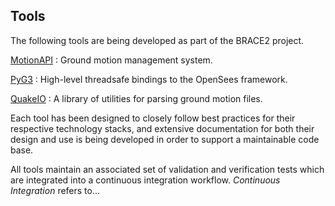 
## Tools

The following tools are being developed as part of the BRACE2 project.

[MotionAPI](tools/MotionAPI)
:  Ground motion management system.

[PyG3](tools/pyg3)
:  High-level threadsafe bindings to the OpenSees framework.

[QuakeIO](tools/quakeio/) 
:  A library of utilities for parsing ground motion files.

Each tool has been designed to closely follow best practices for their
respective technology stacks, and extensive documentation for both their
design and use is being developed in order to support a maintainable
code base.

All tools maintain an associated set of validation and verification tests which are
integrated into a continuous integration workflow.
*Continuous Integration* refers to...


<!--
[![Quake-IO][shield:quakeio:github]][pypi-d-link]
-->

<!-- Badge links -->
[pypi-d-image]: https://img.shields.io/pypi/dm/quakeio.svg
[license-badge]: https://img.shields.io/pypi/l/quakeio.svg
[pypi-d-link]: https://pypi.org/project/quakeio
[pypi-v-image]: https://img.shields.io/pypi/v/quakeio.svg
[pypi-v-link]: https://pypi.org/project/quakeio
[build-img]: https://github.com/claudioperez/quakeio/actions/workflows/base.yml/badge.svg
[cov-img]: https://raw.githubusercontent.com/claudioperez/quakeio/master/etc/coverage/cov.svg
[gh-link]: https://github.com/claudioperez/quakeio/compare/0.0.3...master
[gh-image]: https://img.shields.io/github/commits-since/claudioperez/quakeio/0.0.3?style=social

